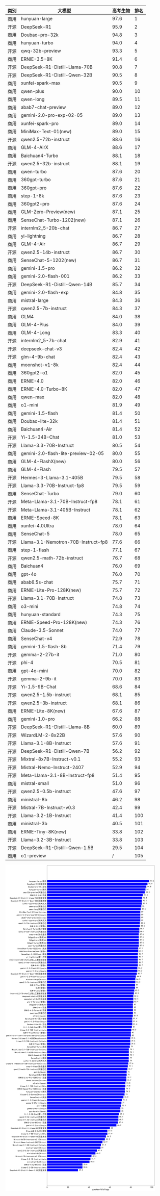 
| 类别 | 大模型                         | 高考生物 | 排名 |
|-----|------------------------------|---------|----|
|商用|hunyuan-large|97.6|1|
|开源|DeepSeek-R1|95.9|2|
|商用|Doubao-pro-32k|94.8|3|
|商用|hunyuan-turbo|94.0|4|
|开源|qwq-32b-preview|93.3|5|
|商用|ERNIE-3.5-8K|91.4|6|
|开源|DeepSeek-R1-Distill-Llama-70B|90.8|7|
|开源|DeepSeek-R1-Distill-Qwen-32B|90.5|8|
|商用|xunfei-spark-max|90.5|9|
|商用|qwen-plus|90.0|10|
|商用|qwen-long|89.5|11|
|商用|abab7-chat-preview|89.0|12|
|商用|gemini-2.0-pro-exp-02-05|89.0|13|
|商用|xunfei-spark-pro|89.0|14|
|商用|MiniMax-Text-01(new)|89.0|15|
|开源|qwen2.5-72b-instruct|88.6|16|
|商用|GLM-4-AirX|88.6|17|
|商用|Baichuan4-Turbo|88.1|18|
|开源|qwen2.5-32b-instruct|88.1|19|
|商用|qwen-turbo|87.6|20|
|商用|360gpt-turbo|87.6|21|
|商用|360gpt-pro|87.6|22|
|商用|step-1-8k|87.6|23|
|商用|360gpt2-pro|87.6|24|
|商用|GLM-Zero-Preview(new)|87.1|25|
|商用|SenseChat-Turbo-1202(new)|87.1|26|
|开源|internlm2_5-20b-chat|86.7|27|
|商用|yi-lightning|86.7|28|
|商用|GLM-4-Air|86.7|29|
|开源|qwen2.5-14b-instruct|86.7|30|
|商用|SenseChat-5-1202(new)|86.7|31|
|商用|gemini-1.5-pro|86.2|32|
|商用|gemini-2.0-flash-001|86.2|33|
|开源|DeepSeek-R1-Distill-Qwen-14B|85.7|34|
|商用|gemini-2.0-flash-exp|84.8|35|
|商用|mistral-large|84.3|36|
|开源|qwen2.5-7b-instruct|84.3|37|
|商用|GLM4|84.0|38|
|商用|GLM-4-Plus|84.0|39|
|商用|GLM-4-Long|83.3|40|
|开源|internlm2_5-7b-chat|82.9|41|
|开源|deepseek-chat-v3|82.4|42|
|开源|glm-4-9b-chat|82.4|43|
|商用|moonshot-v1-8k|82.4|44|
|商用|360gpt2-o1|82.0|45|
|商用|ERNIE-4.0|82.0|46|
|商用|ERNIE-4.0-Turbo-8K|82.0|47|
|商用|qwen-max|82.0|48|
|商用|o1-mini|81.9|49|
|商用|gemini-1.5-flash|81.4|50|
|商用|Doubao-lite-32k|81.4|51|
|商用|Baichuan4-Air|81.4|52|
|开源|Yi-1.5-34B-Chat|81.0|53|
|开源|Llama-3.3-70B-Instruct|80.5|54|
|商用|gemini-2.0-flash-lite-preview-02-05|80.0|55|
|商用|GLM-4-FlashX(new)|80.0|56|
|商用|GLM-4-Flash|79.5|57|
|开源|Hermes-3-Llama-3.1-405B|79.5|58|
|开源|Llama-3.3-70B-Instruct-fp8|79.5|59|
|商用|SenseChat-Turbo|79.0|60|
|开源|Meta-Llama-3.1-70B-Instruct-fp8|78.1|61|
|开源|Meta-Llama-3.1-405B-Instruct|78.1|62|
|商用|ERNIE-Speed-8K|78.1|63|
|商用|xunfei-4.0Ultra|78.0|64|
|商用|SenseChat-5|78.0|65|
|开源|Llama-3.1-Nemotron-70B-Instruct-fp8|77.6|66|
|商用|step-1-flash|77.1|67|
|开源|qwen2.5-math-72b-instruct|76.7|68|
|商用|Baichuan4|76.0|69|
|商用|gpt-4o|76.0|70|
|商用|abab6.5s-chat|75.7|71|
|商用|ERNIE-Lite-Pro-128K(new)|75.7|72|
|开源|Llama-3.1-70B-Instruct|74.8|73|
|商用|o3-mini|74.8|74|
|商用|hunyuan-standard|74.3|75|
|商用|ERNIE-Speed-Pro-128K(new)|74.3|76|
|商用|Claude-3.5-Sonnet|74.0|77|
|商用|SenseChat-v4|72.9|78|
|商用|gemini-1.5-flash-8b|71.4|79|
|开源|gemma-2-27b-it|71.0|80|
|开源|phi-4|70.5|81|
|商用|gpt-4o-mini|70.0|82|
|开源|gemma-2-9b-it|70.0|83|
|开源|Yi-1.5-9B-Chat|68.6|84|
|开源|qwen2.5-1.5b-instruct|68.1|85|
|开源|qwen2.5-3b-instruct|68.1|86|
|商用|ERNIE-Lite-8K(new)|67.6|87|
|商用|gemini-1.0-pro|66.2|88|
|开源|DeepSeek-R1-Distill-Llama-8B|60.0|89|
|开源|WizardLM-2-8x22B|57.6|90|
|开源|Llama-3.1-8B-Instruct|57.6|91|
|开源|DeepSeek-R1-Distill-Qwen-7B|56.2|92|
|开源|Mixtral-8x7B-Instruct-v0.1|55.2|93|
|开源|Mistral-Nemo-Instruct-2407|52.9|94|
|开源|Meta-Llama-3.1-8B-Instruct-fp8|51.4|95|
|商用|mistral-small|51.0|96|
|开源|qwen2.5-0.5b-instruct|47.6|97|
|商用|ministral-8b|46.2|98|
|开源|Mistral-7B-Instruct-v0.3|42.4|99|
|开源|Llama-3.2-1B-Instruct|41.4|100|
|商用|ministral-3b|40.5|101|
|商用|ERNIE-Tiny-8K(new)|33.8|102|
|开源|Llama-3.2-3B-Instruct|33.8|103|
|开源|DeepSeek-R1-Distill-Qwen-1.5B|29.5|104|
|商用|o1-preview|/|105|


![lin](../pic/gaokao-biology.png)
